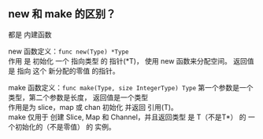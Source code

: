 
## new 和 make 的区别？

都是 内建函数  

new 函数定义：`func new(Type) *Type`  
作用 是 初始化 一个 指向类型 的 指针(*T)，  使用 new 函数来分配空间。
返回值 是 指向 这个 新分配的零值 的指针。  


make 函数定义：`func make(Type, size IntegerType) Type`   第一个参数是一个类型，第二个参数是长度，  返回值是一个类型    
作用是为 slice，map 或 chan 初始化 并返回 引用(T)。  
make 仅用于 创建 Slice, Map 和 Channel，并且返回类型 是 T（不是T*） 的 一个初始化的（不是零值） 的 实例。  